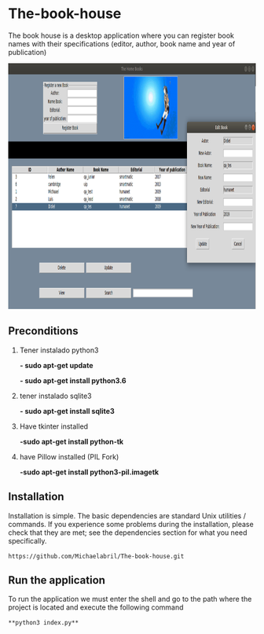 # The-book-house
The book house is a desktop application where you can register book names with their specifications (editor, author, book name and year of publication)

<img height="500" src= "https://github.com/Michaelabril/The-book-house/blob/develop/Capture_app.png">

## Preconditions

1. Tener instalado python3
  
    **- sudo apt-get update**
    
    **- sudo apt-get install python3.6**
  
2. tener instalado sqlite3
  
    **- sudo apt-get install sqlite3**
  
3. Have tkinter installed
  
    **-sudo apt-get install python-tk** 

4. have Pillow installed (PIL Fork)
   
     **-sudo apt-get install python3-pil.imagetk**

## Installation
Installation is simple. The basic dependencies are standard Unix utilities / commands. If you experience some problems during the installation, please check that they are met; see the dependencies section for what you need specifically.

    https://github.com/Michaelabril/The-book-house.git
  
## Run the application
To run the application we must enter the shell and go to the path where the project is located and execute the following command
 
    **python3 index.py**

